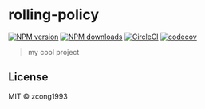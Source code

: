 # rolling-policy

[![NPM version](https://img.shields.io/npm/v/@zcong/rolling-policy.svg?style=flat)](https://npmjs.com/package/@zcong/rolling-policy) [![NPM downloads](https://img.shields.io/npm/dm/@zcong/rolling-policy.svg?style=flat)](https://npmjs.com/package/@zcong/rolling-policy) [![CircleCI](https://circleci.com/gh/zcong1993/rolling-policy/tree/master.svg?style=shield)](https://circleci.com/gh/zcong1993/rolling-policy/tree/master) [![codecov](https://codecov.io/gh/zcong1993/rolling-policy/branch/master/graph/badge.svg)](https://codecov.io/gh/zcong1993/rolling-policy)

> my cool project

## License

MIT &copy; zcong1993
